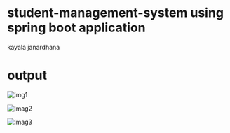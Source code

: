 

# student-management-system using spring boot application

kayala janardhana

# output
![img1](https://github.com/user-attachments/assets/d997d15d-9c26-4fda-b49d-92fa27e54894)


![imag2](https://github.com/user-attachments/assets/0e18fa6f-c194-4267-9dbb-362464eb35e2)


![imag3](https://github.com/user-attachments/assets/74b75cf0-9946-4de6-9225-834c738253f0)
